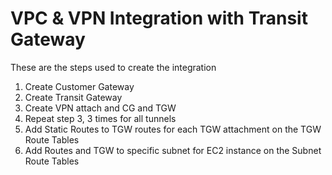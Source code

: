 # VPC & VPN Integration with Transit Gateway

These are the steps used to create the integration

1. Create Customer Gateway
2. Create Transit Gateway
3. Create VPN attach and CG and TGW
4. Repeat step 3, 3 times for all tunnels
5. Add Static Routes to TGW routes for each TGW attachment on the TGW Route Tables
6. Add Routes and TGW to specific subnet for EC2 instance on the Subnet Route Tables
